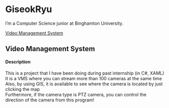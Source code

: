 # GiseokRyu
I’m a Computer Science junior at Binghamton University.

[Video Management System](#video-manage) <br/>

## Video Management System
#### Description
This is a project that I have been doing during past internship (in C#, XAML)
<br/>It is a VMS where you can stream more than 100 cameras at the same time
<br/>Also, by using GIS, it is available to see where the camera is located by just clicking the map
<br/>Furthermore, if the camera type is PTZ camera, you can control the direction of the camera from this program!
